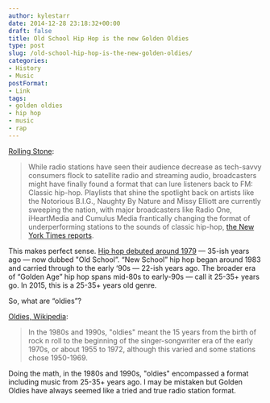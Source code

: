 ```yaml
---
author: kylestarr
date: 2014-12-28 23:18:32+00:00
draft: false
title: Old School Hip Hop is the new Golden Oldies
type: post
slug: /old-school-hip-hop-is-the-new-golden-oldies/
categories:
- History
- Music
postFormat:
- Link
tags:
- golden oldies
- hip hop
- music
- rap
---
```


[Rolling Stone](http://www.rollingstone.com/music/news/classic-hip-hop-format-rescuing-radio-stations-20141228):

> While radio stations have seen their audience decrease as tech-savvy consumers flock to satellite radio and streaming audio, broadcasters might have finally found a format that can lure listeners back to FM: Classic hip-hop. Playlists that shine the spotlight back on artists like the Notorious B.I.G., Naughty By Nature and Missy Elliott are currently sweeping the nation, with major broadcasters like Radio One, iHeartMedia and Cumulus Media frantically changing the format of underperforming stations to the sounds of classic hip-hop, [the New York Times reports](http://artsbeat.blogs.nytimes.com/2014/12/25/ratings-bounce-for-radio-stations-that-turned-to-classic-hip-hop/).

This makes perfect sense. [Hip hop debuted around 1979](http://en.m.wikipedia.org/wiki/Roots_of_hip_hop) — 35-ish years ago — now dubbed "Old School”. “New School” hip hop began around 1983 and carried through to the early ‘90s — 22-ish years ago. The broader era of “Golden Age” hip hop spans mid-80s to early-90s — call it 25-35+ years go. In 2015, this is a 25-35+ years old genre.

So, what are “oldies”?

[Oldies, Wikipedia](http://en.m.wikipedia.org/wiki/Oldies):

> In the 1980s and 1990s, "oldies" meant the 15 years from the birth of rock n roll to the beginning of the singer-songwriter era of the early 1970s, or about 1955 to 1972, although this varied and some stations chose 1950-1969.

Doing the math, in the 1980s and 1990s, "oldies" encompassed a format including music from 25-35+ years ago. I may be mistaken but Golden Oldies have always seemed like a tried and true radio station format.